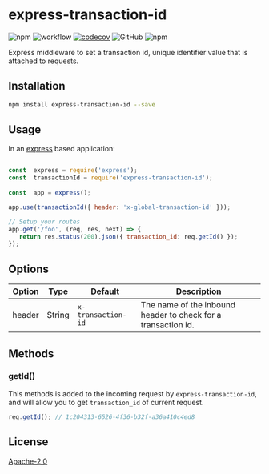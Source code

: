 # express-transaction-id

![npm](https://img.shields.io/npm/v/express-transaction-id)
![workflow](https://github.com/leonardofurnielis/express-transaction-id/actions/workflows/build-test.yml/badge.svg)
[![codecov](https://codecov.io/gh/leonardofurnielis/express-transaction-id/branch/master/graph/badge.svg)](https://codecov.io/gh/leonardofurnielis/express-transaction-id)
![GitHub](https://img.shields.io/github/license/leonardofurnielis/express-transaction-id.svg)
![npm](https://img.shields.io/npm/dm/express-transaction-id.svg)

Express middleware to set a transaction id, unique identifier value that is attached to requests.

## Installation 

```bash
npm install express-transaction-id --save
```

## Usage

In an [express](https://www.npmjs.com/package/express) based application:

```js

const  express = require('express');
const  transactionId = require('express-transaction-id');
  
const  app = express();

app.use(transactionId({ header: 'x-global-transaction-id' }));

// Setup your routes
app.get('/foo', (req, res, next) => {
   return res.status(200).json({ transaction_id: req.getId() });
});

```

## Options

| Option | Type | Default | Description  |
| ------ |------|---------| ------------ |
| header | String | `x-transaction-id`| The name of the inbound header to check for a transaction id. |

## Methods

### getId()

This methods is added to the incoming request by `express-transaction-id`, and will allow you to get `transaction_id` of current request.

```js
req.getId(); // 1c204313-6526-4f36-b32f-a36a410c4ed8
```

## License

[Apache-2.0](LICENSE)
